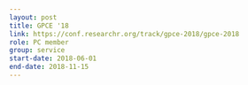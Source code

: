 ```yaml
---
layout: post
title: GPCE '18
link: https://conf.researchr.org/track/gpce-2018/gpce-2018
role: PC member
group: service
start-date: 2018-06-01
end-date: 2018-11-15
---
```

